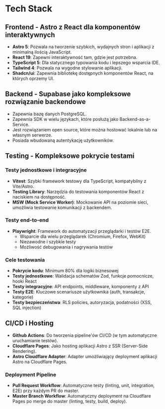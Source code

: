 # Tech Stack

## Frontend - Astro z React dla komponentów interaktywnych

- **Astro 5**: Pozwala na tworzenie szybkich, wydajnych stron i aplikacji z minimalną ilością JavaScript.
- **React 19**: Zapewni interaktywność tam, gdzie jest potrzebna.
- **TypeScript 5**: Dla statycznego typowania kodu i lepszego wsparcia IDE.
- **Tailwind 4**: Pozwala na wygodne stylowanie aplikacji.
- **Shadcn/ui**: Zapewnia bibliotekę dostępnych komponentów React, na których oprzemy UI.

## Backend - Supabase jako kompleksowe rozwiązanie backendowe

- Zapewnia bazę danych PostgreSQL.
- Zapewnia SDK w wielu językach, które posłużą jako Backend-as-a-Service.
- Jest rozwiązaniem open source, które można hostować lokalnie lub na własnym serwerze.
- Posiada wbudowaną autentykację użytkowników.

## Testing - Kompleksowe pokrycie testami

### Testy jednostkowe i integracyjne

- **Vitest**: Szybki framework testowy dla TypeScript, kompatybilny z Vite/Astro.
- **Testing Library**: Narzędzia do testowania komponentów React z naciskiem na dostępność.
- **MSW (Mock Service Worker)**: Mockowanie API na poziomie sieci, umożliwia testowanie komunikacji z backendem.

### Testy end-to-end

- **Playwright**: Framework do automatyzacji przeglądarki i testów E2E.
  - Wsparcie dla wielu przeglądarek (Chromium, Firefox, WebKit)
  - Niezawodne i szybkie testy
  - Możliwość debugowania i nagrywania testów

### Cele testowania

- **Pokrycie kodu**: Minimum 80% dla logiki biznesowej
- **Testy jednostkowe**: Walidacja schematów Zod, funkcje pomocnicze, hooki React
- **Testy integracyjne**: API endpoints, middleware, komponenty z API
- **Testy E2E**: Kluczowe scenariusze użytkownika (auth, transakcje, kategorie)
- **Testy bezpieczeństwa**: RLS policies, autoryzacja, podatności (XSS, SQL injection)

## CI/CD i Hosting

- **Github Actions**: Do tworzenia pipeline'ów CI/CD (w tym automatyczne uruchamianie testów).
- **Cloudflare Pages**: Jako hosting aplikacji Astro z SSR (Server-Side Rendering).
- **Astro Cloudflare Adapter**: Adapter umożliwiający deployment aplikacji Astro na Cloudflare Pages.

### Deployment Pipeline

- **Pull Request Workflow**: Automatyczne testy (linting, unit, integration, E2E) przy każdym PR do master.
- **Master Branch Workflow**: Automatyczny deployment na Cloudflare Pages po merge do master (linting, testy, build, deploy).

